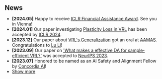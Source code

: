 <h1 id="news"></h1>

<h2 style="margin: 60px 0px 10px;">News</h2>

<ul>
<li><strong>[2024.05]</strong> Happy to receive <a href="https://iclr.cc/Conferences/2024/">ICLR Financial Assistance Award</a>. See you in Vienna!</li>  
<li><strong>[2024.01]</strong> Our paper investigating <a href="https://openreview.net/pdf?id=0aR1s9YxoL">Plasticity Loss in VRL</a> has been accepted by <a href="https://iclr.cc/Conferences/2024/">ICLR 2024</a>.</li>
<li><strong>[2023.12]</strong> Our paper about <a href="https://arxiv.org/pdf/2306.00656.pdf">VRL's Generalization</a> got an oral at <a href="https://www.aamas2024-conference.auckland.ac.nz/">AAMAS</a>. Congratulations to <a href="https://scholar.google.com/citations?user=QPsrZx8AAAAJ">Lu Li</a>!</li>
<li><strong>[2023.09]</strong> Our paper on <a href="https://proceedings.neurips.cc/paper_files/paper/2023/file/bc26087d3f82e62044fc77752e86737e-Paper-Conference.pdf">'What makes a effective DA for sample-efficient VRL?'</a> was accepted to <a href="https://neurips.cc/Conferences/2023">NeurIPS 2023</a>.</li>
<li><strong>[2023.07]</strong> Honored to be named as an AI Safety and Alignment Fellow by <a href="https://concordia-ai.com/">Concordia AI</a>!</li>

<li> <a href="javascript:toggle_vis('newsmore')">Show more</a> </li>
<div id="newsmore" style="display:none"> 
  <li><strong>[2022.10]</strong> We released a comprehensive survey of <a href="https://arxiv.org/pdf/2210.04561.pdf">DA in VRL</a>.</li> 
  <li><strong>[2022.04]</strong> Our <a href="https://arxiv.org/pdf/2202.09982.pdf">TLDA</a> was accepted to <a href="https://ijcai-22.org/">IJCAI 2022</a>. The fascinating VRL journey began!</li>
</div>

</ul>
